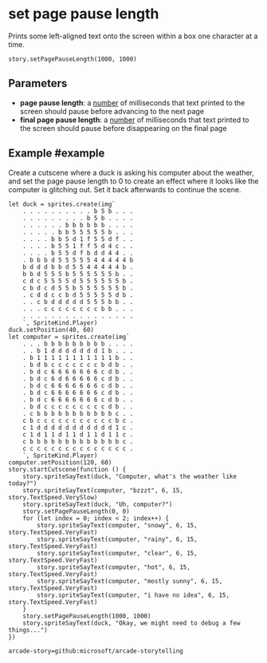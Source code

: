 # set page pause length

Prints some left-aligned text onto the screen within a box one character at a time.

```sig
story.setPagePauseLength(1000, 1000)
```

## Parameters

* **page pause length**: a [number](/types/number) of milliseconds that text printed to the screen should pause before advancing to the next page
* **final page pause length**: a [number](/types/number) of milliseconds that text printed to the screen should pause before disappearing on the final page


## Example #example

Create a cutscene where a duck is asking his computer about the weather, and set the page pause length to 0 to create an effect where it looks like the computer is glitching out. Set it back afterwards to continue the scene.

```blocks
let duck = sprites.create(img`
    . . . . . . . . . . b 5 b . . .
    . . . . . . . . . b 5 b . . . .
    . . . . . . b b b b b b . . . .
    . . . . . b b 5 5 5 5 5 b . . .
    . . . . b b 5 d 1 f 5 5 d f . .
    . . . . b 5 5 1 f f 5 d 4 c . .
    . . . . b 5 5 d f b d d 4 4 . .
    . b b b d 5 5 5 5 5 4 4 4 4 4 b
    b d d d b b d 5 5 4 4 4 4 4 b .
    b b d 5 5 5 b 5 5 5 5 5 5 b . .
    c d c 5 5 5 5 d 5 5 5 5 5 5 b .
    c b d c d 5 5 b 5 5 5 5 5 5 b .
    . c d d c c b d 5 5 5 5 5 d b .
    . . c b d d d d d 5 5 5 b b . .
    . . . c c c c c c c c b b . . .
    . . . . . . . . . . . . . . . .
    `, SpriteKind.Player)
duck.setPosition(40, 60)
let computer = sprites.create(img`
    . . . b b b b b b b b b . . . .
    . . b 1 d d d d d d d 1 b . . .
    . b 1 1 1 1 1 1 1 1 1 1 1 b . .
    . b d b c c c c c c c b d b . .
    . b d c 6 6 6 6 6 6 6 c d b . .
    . b d c 6 d 6 6 6 6 6 c d b . .
    . b d c 6 6 6 6 6 6 6 c d b . .
    . b d c 6 6 6 6 6 6 6 c d b . .
    . b d c 6 6 6 6 6 6 6 c d b . .
    . b d c c c c c c c c c d b . .
    . c b b b b b b b b b b b c . .
    c b c c c c c c c c c c c b c .
    c 1 d d d d d d d d d d d 1 c .
    c 1 d 1 1 d 1 1 d 1 1 d 1 1 c .
    c b b b b b b b b b b b b b c .
    c c c c c c c c c c c c c c c .
    `, SpriteKind.Player)
computer.setPosition(120, 60)
story.startCutscene(function () {
    story.spriteSayText(duck, "Computer, what's the weather like today?")
    story.spriteSayText(computer, "bzzzt", 6, 15, story.TextSpeed.VerySlow)
    story.spriteSayText(duck, "Uh, computer?")
    story.setPagePauseLength(0, 0)
    for (let index = 0; index < 2; index++) {
        story.spriteSayText(computer, "snowy", 6, 15, story.TextSpeed.VeryFast)
        story.spriteSayText(computer, "rainy", 6, 15, story.TextSpeed.VeryFast)
        story.spriteSayText(computer, "clear", 6, 15, story.TextSpeed.VeryFast)
        story.spriteSayText(computer, "hot", 6, 15, story.TextSpeed.VeryFast)
        story.spriteSayText(computer, "mostly sunny", 6, 15, story.TextSpeed.VeryFast)
        story.spriteSayText(computer, "i have no idea", 6, 15, story.TextSpeed.VeryFast)
    }
    story.setPagePauseLength(1000, 1000)
    story.spriteSayText(duck, "Okay, we might need to debug a few things...")
})
```


```package
arcade-story=github:microsoft/arcade-storytelling
```